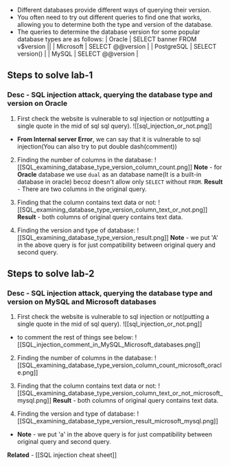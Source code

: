 - Different databases provide different ways of querying their version.
- You often need to try out different queries to find one that works, allowing you to determine both the type and version of the database.
- The queries to determine the database version for some popular database types are as follows:
| Oracle     | SELECT banner FROM v$version ||
| Microsoft  | SELECT @@version             |
| PostgreSQL | SELECT version()             |
| MySQL      | SELECT @@version             | 

## Steps to solve lab-1
### Desc - SQL injection attack, querying the database type and version on Oracle
1. First check the website is vulnerable to sql injection or not(putting a single quote in the mid of sql sql query).
![[sql_injection_or_not.png]]
- **From Internal server Error**, we can say that it is vulnerable to sql injection(You can also try to put double dash(comment))

2. Finding the number of columns in the database:
![[SQL_examining_database_type_version_column_count.png]]
**Note** - for **Oracle** database we use `dual` as an database name(It is a built-in database in oracle) becoz doesn't allow only `SELECT` without `FROM`.
**Result** - There are two columns in the original query.

3. Finding that the column contains text data or not:
![[SQL_examining_database_type_version_column_text_or_not.png]]
**Result** - both columns of original query contains text data.

4. Finding the version and type of database:
![[SQL_examining_database_type_version_result.png]]
**Note** - we put 'A' in the above query is for just compatibility between original query and second query.

## Steps to solve lab-2
### Desc - SQL injection attack, querying the database type and version on MySQL and Microsoft databases

1. First check the website is vulnerable to sql injection or not(putting a single quote in the mid of sql query).
![[sql_injection_or_not.png]]
- to comment the rest of things see below:
![[SQL_injection_comment_in_MySQL_Microsoft_databases.png]]

2. Finding the number of columns in the database:
![[SQL_examining_database_type_version_column_count_microsoft_oracle.png]]

3. Finding that the column contains text data or not:
![[SQL_examining_database_type_version_column_text_or_not_microsoft_mysql.png]]
**Result** - both columns of original query contains text data.

4. Finding the version and type of database:
![[SQL_examining_database_type_version_result_microsoft_mysql.png]]
- **Note** - we put 'a' in the above query is for just compatibility between original query and second query.

**Related** - [[SQL injection cheat sheet]]